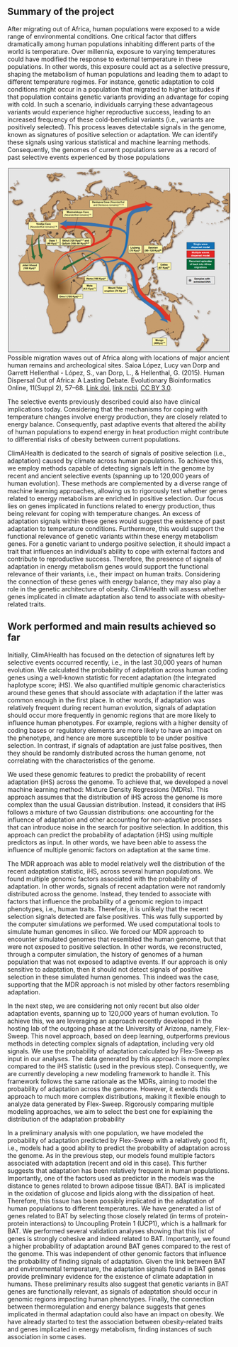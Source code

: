 
## Summary of the project
After migrating out of Africa, human populations were exposed to a wide range of environmental conditions. One critical factor that differs dramatically among human populations inhabiting different parts of the world is temperature. Over millennia, exposure to varying temperatures could have modified the response to external temperature in these populations. In other words, this exposure could act as a selective pressure, shaping the metabolism of human populations and leading them to adapt to different temperature regimes. For instance, genetic adaptation to cold conditions might occur in a population that migrated to higher latitudes if that population contains genetic variants providing an advantage for coping with cold. In such a scenario, individuals carrying these advantageous variants would experience higher reproductive success, leading to an increased frequency of these cold-beneficial variants (i.e., variants are positively selected). This process leaves detectable signals in the genome, known as signatures of positive selection or adaptation. We can identify these signals using various statistical and machine learning methods. Consequently, the genomes of current populations serve as a record of past selective events experienced by those populations

![figure_1](assets/images/early_human_migrations.png)
Possible migration waves out of Africa along with locations of major ancient human remains and archeological sites. Saioa López, Lucy van Dorp and Garrett Hellenthal - López, S., van Dorp, L., & Hellenthal, G. (2015). Human Dispersal Out of Africa: A Lasting Debate. Evolutionary Bioinformatics Online, 11(Suppl 2), 57–68. [Link doi](http://doi.org/10.4137/EBO.S33489), [link ncbi](https://www.ncbi.nlm.nih.gov/pmc/articles/PMC4844272/), [CC BY 3.0](https://commons.wikimedia.org/w/index.php?curid=50508700).

The selective events previously described could also have clinical implications today. Considering that the mechanisms for coping with temperature changes involve energy production, they are closely related to energy balance. Consequently, past adaptive events that altered the ability of human populations to expend energy in heat production might contribute to differential risks of obesity between current populations.

ClimAHealth is dedicated to the search of signals of positive selection (i.e., adaptation) caused by climate across human populations. To achieve this, we employ methods capable of detecting signals left in the genome by recent and ancient selective events (spanning up to 120,000 years of human evolution). These methods are complemented by a diverse range of machine learning approaches, allowing us to rigorously test whether genes related to energy metabolism are enriched in positive selection. Our focus lies on genes implicated in functions related to energy production, thus being relevant for coping with temperature changes. An excess of adaptation signals within these genes would suggest the existence of past adaptation to temperature conditions. Furthermore, this would support the functional relevance of genetic variants within these energy metabolism genes. For a genetic variant to undergo positive selection, it should impact a trait that influences an individual’s ability to cope with external factors and contribute to reproductive success. Therefore, the presence of signals of adaptation in energy metabolism genes would support the functional relevance of their variants, i.e., their impact on human traits. Considering the connection of these genes with energy balance, they may also play a role in the genetic architecture of obesity. ClimAHealth will assess whether genes implicated in climate adaptation also tend to associate with obesity-related traits.


## Work performed and main results achieved so far
Initially, ClimAHealth has focused on the detection of signatures left by selective events occurred recently, i.e., in the last 30,000 years of human evolution. We calculated the probability of adaptation across human coding genes using a well-known statistic for recent adaptation (the integrated haplotype score; iHS). We also quantified multiple genomic characteristics around these genes that should associate with adaptation if the latter was common enough in the first place. In other words, if adaptation was relatively frequent during recent human evolution, signals of adaptation should occur more frequently in genomic regions that are more likely to influence human phenotypes. For example, regions with a higher density of coding bases or regulatory elements are more likely to have an impact on the phenotype, and hence are more susceptible to be under positive selection. In contrast, if signals of adaptation are just false positives, then they should be randomly distributed across the human genome, not correlating with the characteristics of the genome. 

We used these genomic features to predict the probability of recent adaptation (iHS) across the genome. To achieve that, we developed a novel machine learning method: Mixture Density Regressions (MDRs). This approach assumes that the distribution of iHS across the genome is more complex than the usual Gaussian distribution. Instead, it considers that iHS follows a mixture of two Gaussian distributions: one accounting for the influence of adaptation and other accounting for non-adaptive processes that can introduce noise in the search for positive selection. In addition, this approach can predict the probability of adaptation (iHS) using multiple predictors as input. In other words, we have been able to assess the influence of multiple genomic factors on adaptation at the same time. 

The MDR approach was able to model relatively well the distribution of the recent adaptation statistic, iHS, across several human populations. We found multiple genomic factors associated with the probability of adaptation. In other words, signals of recent adaptation were not randomly distributed across the genome. Instead, they tended to associate with factors that influence the probability of a genomic region to impact phenotypes, i.e., human traits. Therefore, it is unlikely that the recent selection signals detected are false positives. This was fully supported by the computer simulations we performed. We used computational tools to simulate human genomes in silico. We forced our MDR approach to encounter simulated genomes that resembled the human genome, but that were not exposed to positive selection. In other words, we reconstructed, through a computer simulation, the history of genomes of a human population that was not exposed to adaptive events. If our approach is only sensitive to adaptation, then it should not detect signals of positive selection in these simulated human genomes. This indeed was the case, supporting that the MDR approach is not misled by other factors resembling adaptation.

In the next step, we are considering not only recent but also older adaptation events, spanning up to 120,000 years of human evolution. To achieve this, we are leveraging an approach recently developed in the hosting lab of the outgoing phase at the University of Arizona, namely, Flex-Sweep. This novel approach, based on deep learning, outperforms previous methods in detecting complex signals of adaptation, including very old signals. We use the probability of adaptation calculated by Flex-Sweep as input in our analyses. The data generated by this approach is more complex compared to the iHS statistic (used in the previous step). Consequently, we are currently developing a new modeling framework to handle it. This framework follows the same rationale as the MDRs, aiming to model the probability of adaptation across the genome. However, it extends this approach to much more complex distributions, making it flexible enough to analyze data generated by Flex-Sweep. Rigorously comparing multiple modeling approaches, we aim to select the best one for explaining the distribution of the adaptation probability

In a preliminary analysis with one population, we have modeled the probability of adaptation predicted by Flex-Sweep with a relatively good fit, i.e., models had a good ability to predict the probability of adaptation across the genome. As in the previous step, our models found multiple factors associated with adaptation (recent and old in this case). This further suggests that adaptation has been relatively frequent in human populations. Importantly, one of the factors used as predictor in the models was the distance to genes related to brown adipose tissue (BAT). BAT is implicated in the oxidation of glucose and lipids along with the dissipation of heat. Therefore, this tissue has been possibly implicated in the adaptation of human populations to different temperatures. We have generated a list of genes related to BAT by selecting those closely related (in terms of protein-protein interactions) to Uncoupling Protein 1 (UCP1), which is a hallmark for BAT. We performed several validation analyses showing that this list of genes is strongly cohesive and indeed related to BAT. Importantly, we found a higher probability of adaptation around BAT genes compared to the rest of the genome. This was independent of other genomic factors that influence the probability of finding signals of adaptation. Given the link between BAT and environmental temperature, the adaptation signals found in BAT genes provide preliminary evidence for the existence of climate adaptation in humans. These preliminary results also suggest that genetic variants in BAT genes are functionally relevant, as signals of adaptation should occur in genomic regions impacting human phenotypes. Finally, the connection between thermoregulation and energy balance suggests that genes implicated in thermal adaptation could also have an impact on obesity. We have already started to test the association between obesity-related traits and genes implicated in energy metabolism, finding instances of such association in some cases.
